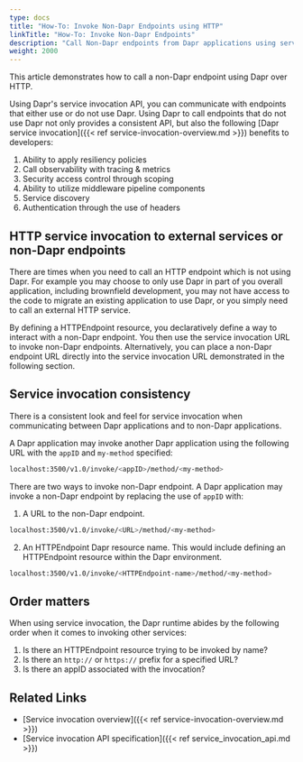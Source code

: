 ```yaml
---
type: docs
title: "How-To: Invoke Non-Dapr Endpoints using HTTP"
linkTitle: "How-To: Invoke Non-Dapr Endpoints"
description: "Call Non-Dapr endpoints from Dapr applications using service invocation"
weight: 2000
---
```


This article demonstrates how to call a non-Dapr endpoint using Dapr over HTTP.

Using Dapr's service invocation API, you can communicate with endpoints that either use or do not use Dapr. Using Dapr to call endpoints that do not use Dapr not only provides a consistent API, but also  the following [Dapr service invocation]({{< ref service-invocation-overview.md >}}) benefits to developers:

1. Ability to apply resiliency policies
2. Call observability with tracing & metrics
3. Security access control through scoping
4. Ability to utilize middleware pipeline components
5. Service discovery
6. Authentication through the use of headers


## HTTP service invocation to external services or non-Dapr endpoints
There are times when you need to call an HTTP endpoint which is not using Dapr. For example you may choose to only use Dapr in part of you overall application, including brownfield development, you may not have access to the code to migrate an existing application to use Dapr, or you simply need to call an external HTTP service.

By defining a HTTPEndpoint resource, you declaratively define a way to interact with a non-Dapr endpoint. You then use the service invocation URL to invoke non-Dapr endpoints. Alternatively, you can place a non-Dapr endpoint URL directly into the service invocation URL demonstrated in the following section.

## Service invocation consistency

There is a consistent look and feel for service invocation when communicating between Dapr applications and to non-Dapr applications.

A Dapr application may invoke another Dapr application using the following URL with the `appID` and `my-method` specified:

```sh
localhost:3500/v1.0/invoke/<appID>/method/<my-method>
```

There are two ways to invoke non-Dapr endpoint. A Dapr application may invoke a non-Dapr endpoint by replacing the use of `appID` with:

1. A URL to the non-Dapr endpoint.

```sh
localhost:3500/v1.0/invoke/<URL>/method/<my-method>
```

2. An HTTPEndpoint Dapr resource name. This would include defining an HTTPEndpoint resource within the Dapr environment.

```sh
localhost:3500/v1.0/invoke/<HTTPEndpoint-name>/method/<my-method>
```

## Order matters

When using service invocation, the Dapr runtime abides by the following order when it comes to invoking other services:

1. Is there an HTTPEndpoint resource trying to be invoked by name?
2. Is there an `http://` or `https://` prefix for a specified URL?
3. Is there an appID associated with the invocation?

## Related Links

- [Service invocation overview]({{< ref service-invocation-overview.md >}})
- [Service invocation API specification]({{< ref service_invocation_api.md >}})